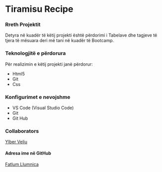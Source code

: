 # Tiramisu Recipe

### Rreth Projektit

Detyra në kuadër të këtij projekti është përdorimi i Tabelave dhe tagjeve të tjera të mësuara deri më tani në kuadër të Bootcamp.

### Teknologjitë e përdorura
Për realizimin e këtij projekti janë përdorur:

 - Html5
 - Git
 - Css

### Konfigurimet e nevojshme

 - VS Code (Visual Studio Code)
 - Git
 - Git Hub

### Collaborators
[Ylber Veliu](https://github.com/ylberveliu)

#### Adresa ime në GitHub
[Fatlum Llumnica](https://github.com/fatlumllumnica)
